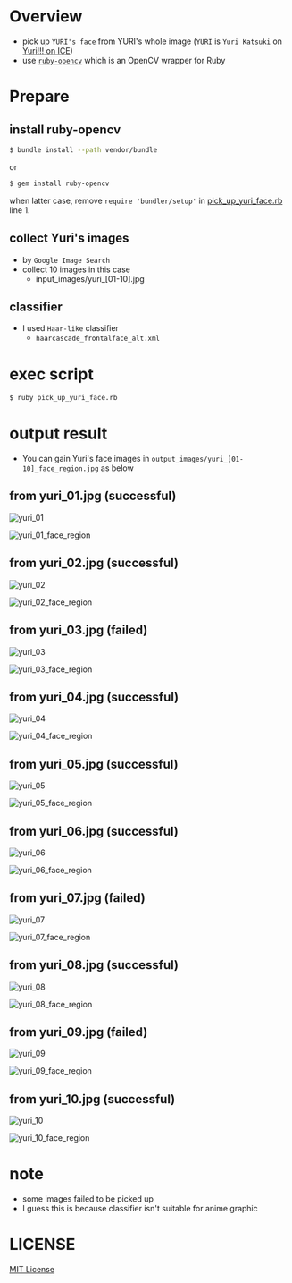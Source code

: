 # Overview
- pick up `YURI's face` from YURI's whole image (`YURI` is `Yuri Katsuki` on [Yuri!!! on ICE](http://yurionice.com/))
- use [`ruby-opencv`](https://github.com/ruby-opencv/ruby-opencv) which is an OpenCV wrapper for Ruby

# Prepare

## install ruby-opencv

```bash
$ bundle install --path vendor/bundle
```

or

```bash
$ gem install ruby-opencv
```

when latter case, remove `require 'bundler/setup'` in [pick_up_yuri_face.rb](/pick_up_yuri_face.rb) line 1.

## collect Yuri's images
- by `Google Image Search`
- collect 10 images in this case
    - input_images/yuri_[01-10].jpg

## classifier
- I used `Haar-like` classifier
    - `haarcascade_frontalface_alt.xml`

# exec script

```bash
$ ruby pick_up_yuri_face.rb
```

# output result
- You can gain Yuri's face images in `output_images/yuri_[01-10]_face_region.jpg` as below

## from yuri_01.jpg (successful)

![yuri_01](input_images/yuri_01.jpg "yuri_01")

![yuri_01_face_region](output_images/yuri_01_face_region.jpg "yuri_01_face_region")

## from yuri_02.jpg (successful)

![yuri_02](input_images/yuri_02.jpg "yuri_02")

![yuri_02_face_region](output_images/yuri_02_face_region.jpg "yuri_02_face_region")

## from yuri_03.jpg (failed)

![yuri_03](input_images/yuri_03.jpg "yuri_03")

![yuri_03_face_region](output_images/yuri_03_face_region.jpg "yuri_03_face_region")

## from yuri_04.jpg (successful)

![yuri_04](input_images/yuri_04.jpg "yuri_04")

![yuri_04_face_region](output_images/yuri_04_face_region.jpg "yuri_04_face_region")

## from yuri_05.jpg (successful)

![yuri_05](input_images/yuri_05.jpg "yuri_05")

![yuri_05_face_region](output_images/yuri_05_face_region.jpg "yuri_05_face_region")

## from yuri_06.jpg (successful)

![yuri_06](input_images/yuri_06.jpg "yuri_06")

![yuri_06_face_region](output_images/yuri_06_face_region.jpg "yuri_06_face_region")

## from yuri_07.jpg (failed)

![yuri_07](input_images/yuri_07.jpg "yuri_07")

![yuri_07_face_region](output_images/yuri_07_face_region.jpg "yuri_07_face_region")

## from yuri_08.jpg (successful)

![yuri_08](input_images/yuri_08.jpg "yuri_08")

![yuri_08_face_region](output_images/yuri_08_face_region.jpg "yuri_08_face_region")

## from yuri_09.jpg (failed)

![yuri_09](input_images/yuri_09.jpg "yuri_09")

![yuri_09_face_region](output_images/yuri_09_face_region.jpg "yuri_09_face_region")

## from yuri_10.jpg (successful)

![yuri_10](input_images/yuri_10.jpg "yuri_10")

![yuri_10_face_region](output_images/yuri_10_face_region.jpg "yuri_10_face_region")

# note
- some images failed to be picked up
- I guess this is because classifier isn't suitable for anime graphic

# LICENSE
[MIT License](/LICENSE)
